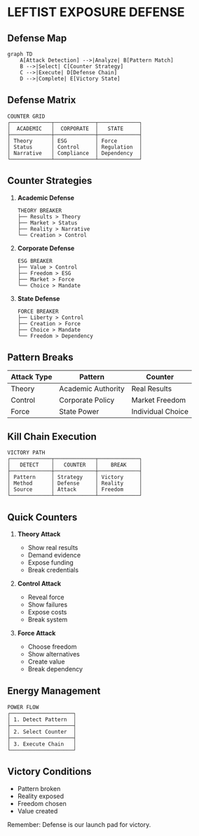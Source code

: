 # LEFTIST EXPOSURE DEFENSE

## Defense Map
```mermaid
graph TD
    A[Attack Detection] -->|Analyze| B[Pattern Match]
    B -->|Select| C[Counter Strategy]
    C -->|Execute| D[Defense Chain]
    D -->|Complete| E[Victory State]
```

## Defense Matrix
```
COUNTER GRID
┌─────────────┬─────────────┬─────────────┐
│  ACADEMIC   │  CORPORATE  │   STATE     │
├─────────────┼─────────────┼─────────────┤
│ Theory      │ ESG         │ Force       │
│ Status      │ Control     │ Regulation  │
│ Narrative   │ Compliance  │ Dependency  │
└─────────────┴─────────────┴─────────────┘
```

## Counter Strategies
1. **Academic Defense**
   ```
   THEORY BREAKER
   ├── Results > Theory
   ├── Market > Status
   ├── Reality > Narrative
   └── Creation > Control
   ```

2. **Corporate Defense**
   ```
   ESG BREAKER
   ├── Value > Control
   ├── Freedom > ESG
   ├── Market > Force
   └── Choice > Mandate
   ```

3. **State Defense**
   ```
   FORCE BREAKER
   ├── Liberty > Control
   ├── Creation > Force
   ├── Choice > Mandate
   └── Freedom > Dependency
   ```

## Pattern Breaks
| Attack Type | Pattern | Counter |
|------------|---------|----------|
| Theory | Academic Authority | Real Results |
| Control | Corporate Policy | Market Freedom |
| Force | State Power | Individual Choice |

## Kill Chain Execution
```
VICTORY PATH
┌─────────────┬─────────────┬─────────────┐
│   DETECT    │   COUNTER   │    BREAK    │
├─────────────┼─────────────┼─────────────┤
│ Pattern     │ Strategy    │ Victory     │
│ Method      │ Defense     │ Reality     │
│ Source      │ Attack      │ Freedom     │
└─────────────┴─────────────┴─────────────┘
```

## Quick Counters
1. **Theory Attack**
   - Show real results
   - Demand evidence
   - Expose funding
   - Break credentials

2. **Control Attack**
   - Reveal force
   - Show failures
   - Expose costs
   - Break system

3. **Force Attack**
   - Choose freedom
   - Show alternatives
   - Create value
   - Break dependency

## Energy Management
```
POWER FLOW
┌────────────────────┐
│ 1. Detect Pattern  │
├────────────────────┤
│ 2. Select Counter  │
├────────────────────┤
│ 3. Execute Chain   │
└────────────────────┘
```

## Victory Conditions
- Pattern broken
- Reality exposed
- Freedom chosen
- Value created

Remember: Defense is our launch pad for victory.
